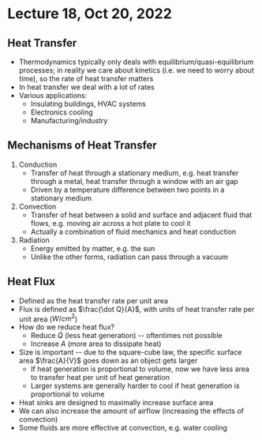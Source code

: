 # Lecture 18, Oct 20, 2022

## Heat Transfer

* Thermodynamics typically only deals with equilibrium/quasi-equilibrium processes; in reality we care about kinetics (i.e. we need to worry about time), so the rate of heat transfer matters
* In heat transfer we deal with a lot of rates
* Various applications:
	* Insulating buildings, HVAC systems
	* Electronics cooling
	* Manufacturing/industry

## Mechanisms of Heat Transfer

1. Conduction
	* Transfer of heat through a stationary medium, e.g. heat transfer through a metal, heat transfer through a window with an air gap
	* Driven by a temperature difference between two points in a stationary medium
2. Convection
	* Transfer of heat between a solid and surface and adjacent fluid that flows, e.g. moving air across a hot plate to cool it
	* Actually a combination of fluid mechanics and heat conduction
3. Radiation
	* Energy emitted by matter, e.g. the sun
	* Unlike the other forms, radiation can pass through a vacuum

## Heat Flux

* Defined as the heat transfer rate per unit area
* Flux is defined as $\frac{\dot Q}{A}$, with units of heat transfer rate per unit area ($\si{W/cm^2}$)
* How do we reduce heat flux?
	* Reduce $\dot Q$ (less heat generation) -- oftentimes not possible
	* Increase $A$ (more area to dissipate heat)
* Size is important -- due to the square-cube law, the specific surface area $\frac{A}{V}$ goes down as an object gets larger
	* If heat generation is proportional to volume, now we have less area to transfer heat per unit of heat generation
	* Larger systems are generally harder to cool if heat generation is proportional to volume
* Heat sinks are designed to maximally increase surface area
* We can also increase the amount of airflow (increasing the effects of convection)
* Some fluids are more effective at convection, e.g. water cooling

